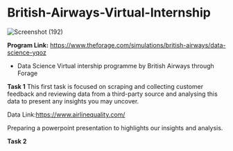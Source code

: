 # British-Airways-Virtual-Internship

![Screenshot (192)](https://github.com/AkshataSonawane/British-Airways/assets/147258127/dd83faa3-91af-46fb-bf1f-43830ff099e9)

**Program Link:** https://www.theforage.com/simulations/british-airways/data-science-yqoz

* Data Science Virtual intership programme by British Airways through Forage


**Task 1**
This first task is focused on scraping and collecting customer feedback and reviewing data from a third-party source and analysing this data to present any insights you may uncover.

Data Link:https://www.airlinequality.com/


Preparing a powerpoint presentation to highlights our insights and analysis.

**Task 2**
